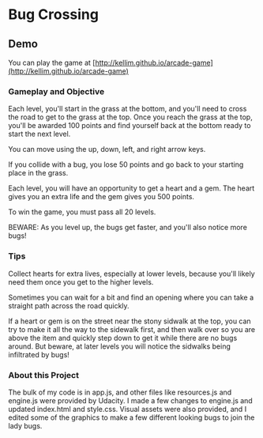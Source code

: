Bug Crossing
===============================

## Demo
You can play the game at [http://kellim.github.io/arcade-game](http://kellim.github.io/arcade-game)

### Gameplay and Objective
Each level, you'll start in the grass at the bottom, and you'll need to cross the road to get to the grass at the top. Once you reach the grass at the top, you'll be awarded 100 points and find yourself back at the bottom ready to start the next level.

You can move using the up, down, left, and right arrow keys.

If you collide with a bug, you lose 50 points and go back to your starting place in the grass.

Each level, you will have an opportunity to get a heart and a gem. The heart gives you an extra life and the gem gives you 500 points.

To win the game, you must pass all 20 levels. 

BEWARE: As you level up, the bugs get faster, and you'll also notice more bugs! 

### Tips
Collect hearts for extra lives, especially at lower levels, because you'll likely need them once you get to the higher levels.

Sometimes you can wait for a bit and find an opening where you can take a straight path across the road quickly.

If a heart or gem is on the street near the stony sidwalk at the top, you can try to make it all the way to the sidewalk first, and then walk over so you are above the item and quickly step down to get it while there are no bugs around. But beware, at later levels you will notice the sidwalks being infiltrated by bugs!

### About this Project

The bulk of my code is in app.js, and other files like resources.js and engine.js were provided by Udacity. I made a few changes to engine.js and updated index.html and style.css. Visual assets were also provided, and I edited some of the graphics to make a few different looking bugs to join the lady bugs.
